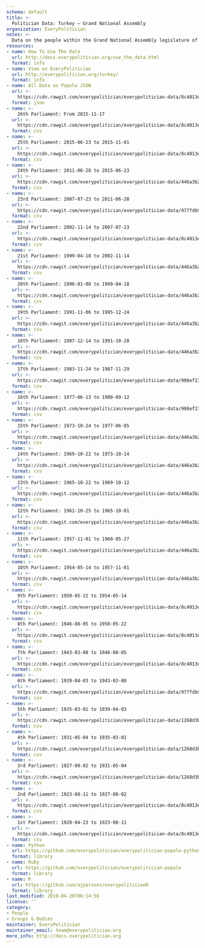 ```yaml
---
schema: default
title: >-
  Politician Data: Turkey — Grand National Assembly
organization: EveryPolitician
notes: >-
  Data on the people within the Grand National Assembly legislature of Turkey.
resources:
- name: How To Use The Data
  url: http://docs.everypolitician.org/use_the_data.html
  format: info
- name: View on EveryPolitician
  url: http://everypolitician.org/turkey/
  format: info
- name: All Data as Popolo JSON
  url: >-
    https://cdn.rawgit.com/everypolitician/everypolitician-data/8c4013e1de432dd5024daa49e6e7ec2a41ba7bcd/data/Turkey/Assembly/ep-popolo-v1.0.json
  format: json
- name: >-
    26th Parliament: From 2015-11-17
  url: >-
    https://cdn.rawgit.com/everypolitician/everypolitician-data/8c4013e1de432dd5024daa49e6e7ec2a41ba7bcd/data/Turkey/Assembly/term-26.csv
  format: csv
- name: >-
    25th Parliament: 2015-06-23 to 2015-11-01
  url: >-
    https://cdn.rawgit.com/everypolitician/everypolitician-data/8c4013e1de432dd5024daa49e6e7ec2a41ba7bcd/data/Turkey/Assembly/term-25.csv
  format: csv
- name: >-
    24th Parliament: 2011-06-28 to 2015-06-23
  url: >-
    https://cdn.rawgit.com/everypolitician/everypolitician-data/446a3b2ea816dab7d8d8793eefd3c885d6416cde/data/Turkey/Assembly/term-24.csv
  format: csv
- name: >-
    23rd Parliament: 2007-07-23 to 2011-06-28
  url: >-
    https://cdn.rawgit.com/everypolitician/everypolitician-data/977fdb969b547870bb0f63839bfc01f336dc7cfb/data/Turkey/Assembly/term-23.csv
  format: csv
- name: >-
    22nd Parliament: 2002-11-14 to 2007-07-23
  url: >-
    https://cdn.rawgit.com/everypolitician/everypolitician-data/8c4013e1de432dd5024daa49e6e7ec2a41ba7bcd/data/Turkey/Assembly/term-22.csv
  format: csv
- name: >-
    21st Parliament: 1999-04-18 to 2002-11-14
  url: >-
    https://cdn.rawgit.com/everypolitician/everypolitician-data/446a3b2ea816dab7d8d8793eefd3c885d6416cde/data/Turkey/Assembly/term-21.csv
  format: csv
- name: >-
    20th Parliament: 1996-01-08 to 1999-04-18
  url: >-
    https://cdn.rawgit.com/everypolitician/everypolitician-data/446a3b2ea816dab7d8d8793eefd3c885d6416cde/data/Turkey/Assembly/term-20.csv
  format: csv
- name: >-
    19th Parliament: 1991-11-06 to 1995-12-24
  url: >-
    https://cdn.rawgit.com/everypolitician/everypolitician-data/446a3b2ea816dab7d8d8793eefd3c885d6416cde/data/Turkey/Assembly/term-19.csv
  format: csv
- name: >-
    18th Parliament: 1987-12-14 to 1991-10-20
  url: >-
    https://cdn.rawgit.com/everypolitician/everypolitician-data/446a3b2ea816dab7d8d8793eefd3c885d6416cde/data/Turkey/Assembly/term-18.csv
  format: csv
- name: >-
    17th Parliament: 1983-11-24 to 1987-11-29
  url: >-
    https://cdn.rawgit.com/everypolitician/everypolitician-data/908ef23d4f250a95e8735a5f8d8710c58473ad27/data/Turkey/Assembly/term-17.csv
  format: csv
- name: >-
    16th Parliament: 1977-06-13 to 1980-09-12
  url: >-
    https://cdn.rawgit.com/everypolitician/everypolitician-data/908ef23d4f250a95e8735a5f8d8710c58473ad27/data/Turkey/Assembly/term-16.csv
  format: csv
- name: >-
    15th Parliament: 1973-10-24 to 1977-06-05
  url: >-
    https://cdn.rawgit.com/everypolitician/everypolitician-data/446a3b2ea816dab7d8d8793eefd3c885d6416cde/data/Turkey/Assembly/term-15.csv
  format: csv
- name: >-
    14th Parliament: 1969-10-22 to 1973-10-14
  url: >-
    https://cdn.rawgit.com/everypolitician/everypolitician-data/446a3b2ea816dab7d8d8793eefd3c885d6416cde/data/Turkey/Assembly/term-14.csv
  format: csv
- name: >-
    13th Parliament: 1965-10-22 to 1969-10-12
  url: >-
    https://cdn.rawgit.com/everypolitician/everypolitician-data/446a3b2ea816dab7d8d8793eefd3c885d6416cde/data/Turkey/Assembly/term-13.csv
  format: csv
- name: >-
    12th Parliament: 1961-10-25 to 1965-10-01
  url: >-
    https://cdn.rawgit.com/everypolitician/everypolitician-data/446a3b2ea816dab7d8d8793eefd3c885d6416cde/data/Turkey/Assembly/term-12.csv
  format: csv
- name: >-
    11th Parliament: 1957-11-01 to 1960-05-27
  url: >-
    https://cdn.rawgit.com/everypolitician/everypolitician-data/446a3b2ea816dab7d8d8793eefd3c885d6416cde/data/Turkey/Assembly/term-11.csv
  format: csv
- name: >-
    10th Parliament: 1954-05-14 to 1957-11-01
  url: >-
    https://cdn.rawgit.com/everypolitician/everypolitician-data/446a3b2ea816dab7d8d8793eefd3c885d6416cde/data/Turkey/Assembly/term-10.csv
  format: csv
- name: >-
    9th Parliament: 1950-05-22 to 1954-05-14
  url: >-
    https://cdn.rawgit.com/everypolitician/everypolitician-data/8c4013e1de432dd5024daa49e6e7ec2a41ba7bcd/data/Turkey/Assembly/term-9.csv
  format: csv
- name: >-
    8th Parliament: 1946-08-05 to 1950-05-22
  url: >-
    https://cdn.rawgit.com/everypolitician/everypolitician-data/8c4013e1de432dd5024daa49e6e7ec2a41ba7bcd/data/Turkey/Assembly/term-8.csv
  format: csv
- name: >-
    7th Parliament: 1943-03-08 to 1946-08-05
  url: >-
    https://cdn.rawgit.com/everypolitician/everypolitician-data/8c4013e1de432dd5024daa49e6e7ec2a41ba7bcd/data/Turkey/Assembly/term-7.csv
  format: csv
- name: >-
    6th Parliament: 1939-04-03 to 1943-03-08
  url: >-
    https://cdn.rawgit.com/everypolitician/everypolitician-data/977fdb969b547870bb0f63839bfc01f336dc7cfb/data/Turkey/Assembly/term-6.csv
  format: csv
- name: >-
    5th Parliament: 1935-03-01 to 1939-04-03
  url: >-
    https://cdn.rawgit.com/everypolitician/everypolitician-data/1268d3be4e076ace2abca565ea3435c9924f5b46/data/Turkey/Assembly/term-5.csv
  format: csv
- name: >-
    4th Parliament: 1931-05-04 to 1935-03-01
  url: >-
    https://cdn.rawgit.com/everypolitician/everypolitician-data/1268d3be4e076ace2abca565ea3435c9924f5b46/data/Turkey/Assembly/term-4.csv
  format: csv
- name: >-
    3rd Parliament: 1927-08-02 to 1931-05-04
  url: >-
    https://cdn.rawgit.com/everypolitician/everypolitician-data/1268d3be4e076ace2abca565ea3435c9924f5b46/data/Turkey/Assembly/term-3.csv
  format: csv
- name: >-
    2nd Parliament: 1923-08-11 to 1927-08-02
  url: >-
    https://cdn.rawgit.com/everypolitician/everypolitician-data/8c4013e1de432dd5024daa49e6e7ec2a41ba7bcd/data/Turkey/Assembly/term-2.csv
  format: csv
- name: >-
    1st Parliament: 1920-04-23 to 1923-08-11
  url: >-
    https://cdn.rawgit.com/everypolitician/everypolitician-data/8c4013e1de432dd5024daa49e6e7ec2a41ba7bcd/data/Turkey/Assembly/term-1.csv
  format: csv
- name: Python
  url: https://github.com/everypolitician/everypolitician-popolo-python
  format: library
- name: Ruby
  url: https://github.com/everypolitician/everypolitician-popolo
  format: library
- name: R
  url: https://github.com/ajparsons/everypoliticianR
  format: library
last_modified: 2019-04-26T06:14:56
license: ''
category:
- People
- Groups & Bodies
maintainer: EveryPolitician
maintainer_email: team@everypolitician.org
more_info: http://docs.everypolitician.org
---
```

